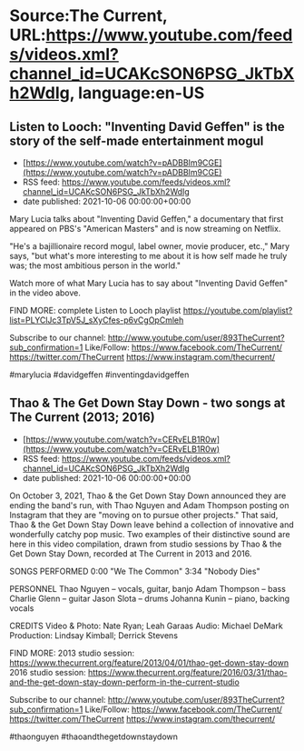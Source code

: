 # Source:The Current, URL:https://www.youtube.com/feeds/videos.xml?channel_id=UCAKcSON6PSG_JkTbXh2WdIg, language:en-US

## Listen to Looch: "Inventing David Geffen" is the story of the self-made entertainment mogul
 - [https://www.youtube.com/watch?v=pADBBIm9CGE](https://www.youtube.com/watch?v=pADBBIm9CGE)
 - RSS feed: https://www.youtube.com/feeds/videos.xml?channel_id=UCAKcSON6PSG_JkTbXh2WdIg
 - date published: 2021-10-06 00:00:00+00:00

Mary Lucia talks about "Inventing David Geffen," a documentary that first appeared on PBS's "American Masters" and is now streaming on Netflix. 

"He's a bajillionaire record mogul, label owner, movie producer, etc.," Mary says, "but what's more interesting to me about it is how self made he truly was; the most ambitious person in the world."

Watch more of what Mary Lucia has to say about "Inventing David Geffen" in the video above. 

FIND MORE: complete Listen to Looch playlist
https://youtube.com/playlist?list=PLYClJc3TpV5J_sXyCfes-p6vCgOpCmleh

Subscribe to our channel:
http://www.youtube.com/user/893TheCurrent?sub_confirmation=1
Like/Follow:
https://www.facebook.com/TheCurrent/
https://twitter.com/TheCurrent
https://www.instagram.com/thecurrent/

#marylucia #davidgeffen #inventingdavidgeffen

## Thao & The Get Down Stay Down - two songs at The Current (2013; 2016)
 - [https://www.youtube.com/watch?v=CERvELB1R0w](https://www.youtube.com/watch?v=CERvELB1R0w)
 - RSS feed: https://www.youtube.com/feeds/videos.xml?channel_id=UCAKcSON6PSG_JkTbXh2WdIg
 - date published: 2021-10-06 00:00:00+00:00

On October 3, 2021, Thao & the Get Down Stay Down announced they are ending the band's run, with Thao Nguyen and Adam Thompson posting on Instagram that they are "moving on to pursue other projects." That said, Thao & the Get Down Stay Down leave behind a collection of innovative and wonderfully catchy pop music. Two examples of their distinctive sound are here in this video compilation, drawn from studio sessions by Thao & the Get Down Stay Down, recorded at The Current in 2013 and 2016.

SONGS PERFORMED
0:00 "We The Common"
3:34 "Nobody Dies"

PERSONNEL
Thao Nguyen – vocals, guitar, banjo 
Adam Thompson – bass
Charlie Glenn – guitar
Jason Slota – drums 
Johanna Kunin – piano, backing vocals 

CREDITS
Video & Photo: Nate Ryan; Leah Garaas
Audio: Michael DeMark
Production: Lindsay Kimball; Derrick Stevens

FIND MORE:
2013 studio session: https://www.thecurrent.org/feature/2013/04/01/thao-get-down-stay-down
2016 studio session: https://www.thecurrent.org/feature/2016/03/31/thao-and-the-get-down-stay-down-perform-in-the-current-studio

Subscribe to our channel:
http://www.youtube.com/user/893TheCurrent?sub_confirmation=1
Like/Follow:
https://www.facebook.com/TheCurrent/
https://twitter.com/TheCurrent
https://www.instagram.com/thecurrent/

#thaonguyen #thaoandthegetdownstaydown

